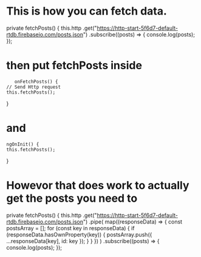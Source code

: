 # This is how you can fetch data.

private fetchPosts() {
this.http
.get("https://http-start-5f6d7-default-rtdb.firebaseio.com/posts.json")
.subscribe((posts) => {
console.log(posts);
});

# then put fetchPosts inside

       onFetchPosts() {
    // Send Http request
    this.fetchPosts();

}

# and

    ngOnInit() {
    this.fetchPosts();

}

# Howevor that does work to actually get the posts you need to

private fetchPosts() {
this.http
.get("https://http-start-5f6d7-default-rtdb.firebaseio.com/posts.json")
.pipe(
map((responseData) => {
const postsArray = [];
for (const key in responseData) {
if (responseData.hasOwnProperty(key)) {
postsArray.push({ ...responseData[key], id: key });
}
}
})
)
.subscribe((posts) => {
console.log(posts);
});
